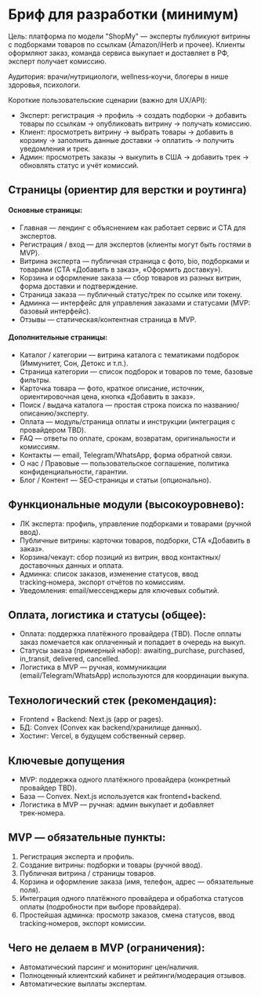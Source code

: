 # Бриф для разработки (минимум)

Цель: платформа по модели "ShopMy" — эксперты публикуют витрины с подборками товаров по ссылкам (Amazon/iHerb и прочее). Клиенты оформляют заказ, команда сервиса выкупает и доставляет в РФ, эксперт получает комиссию.

Аудитория: врачи/нутрициологи, wellness‑коучи, блогеры в нише здоровья, психологи.

Короткие пользовательские сценарии (важно для UX/API):

- Эксперт: регистрация → профиль → создать подборки → добавить товары по ссылкам → опубликовать витрину → получать комиссию.
- Клиент: просмотреть витрину → выбрать товары → добавить в корзину → заполнить данные доставки → оплатить → получить уведомления и трек.
- Админ: просмотреть заказы → выкупить в США → добавить трек → обновлять статус и учёт комиссий.

## Страницы (ориентир для верстки и роутинга)

#### Основные страницы:

- Главная — лендинг с объяснением как работает сервис и CTA для экспертов.
- Регистрация / вход — для экспертов (клиенты могут быть гостями в MVP).
- Витрина эксперта — публичная страница с фото, bio, подборками и товарами (CTA «Добавить в заказ», «Оформить доставку»).
- Корзина и оформление заказа — сбор товаров из разных витрин, форма доставки и подтверждение.
- Страница заказа — публичный статус/трек по ссылке или токену.
- Админка — интерфейс для управления заказами и статусами (MVP: базовый интерфейс).
- Отзывы — статическая/контентная страница в MVP.

#### Дополнительные страницы:

- Каталог / категории — витрина каталога с тематиками подборок (Иммунитет, Сон, Детокс и т.п.).
- Страница категории — список подборок и товаров по теме, базовые фильтры.
- Карточка товара — фото, краткое описание, источник, ориентировочная цена, кнопка «Добавить в заказ».
- Поиск / выдача каталога — простая строка поиска по названию/описанию/эксперту.
- Оплата — модуль/страница оплаты и инструкции (интеграция с провайдером TBD).
- FAQ — ответы по оплате, срокам, возвратам, оригинальности и комиссиям.
- Контакты — email, Telegram/WhatsApp, форма обратной связи.
- О нас / Правовые — пользовательское соглашение, политика конфиденциальности, гарантии.
- Блог / Контент — SEO‑страницы и статьи (опционально).

## Функциональные модули (высокоуровнево):

- ЛК эксперта: профиль, управление подборками и товарами (ручной ввод).
- Публичные витрины: карточки товаров, подборки, CTA «Добавить в заказ».
- Корзина/чекаут: сбор позиций из витрин, ввод контактных/доставочных данных и оплата.
- Админка: список заказов, изменение статусов, ввод tracking‑номерa, экспорт отчётов по комиссиям.
- Уведомления: email/мессенджеры для ключевых событий.

## Оплата, логистика и статусы (общее):

- Оплата: поддержка платёжного провайдера (TBD). После оплаты заказ помечается как оплаченный и попадает в очередь на выкуп.
- Статусы заказа (примерный набор): awaiting_purchase, purchased, in_transit, delivered, cancelled.
- Логистика в MVP — ручная, коммуникации (email/Telegram/WhatsApp) используются для координации выкупа.

## Технологический стек (рекомендация):

- Frontend + Backend: Next.js (app or pages).
- БД: Convex (Convex как backend/хранилище данных).
- Хостинг: Vercel, в будущем собственный сервер.

## Ключевые допущения

- MVP: поддержка одного платёжного провайдера (конкретный провайдер TBD).
- База — Convex. Next.js используется как frontend+backend.
- Логистика в MVP — ручная: админ выкупает и добавляет трек‑номера.

## MVP — обязательные пункты:

1. Регистрация эксперта и профиль.
2. Создание витрины: подборки и товары (ручной ввод).
3. Публичная витрина / страницы товаров.
4. Корзина и оформление заказа (имя, телефон, адрес — обязательные поля).
5. Интеграция одного платёжного провайдера и обработка статусов оплаты (подробности при выборе провайдера).
6. Простейшая админка: просмотр заказов, смена статусов, ввод tracking‑номеров, экспорт комиссии.

## Чего не делаем в MVP (ограничения):

- Автоматический парсинг и мониторинг цен/наличия.
- Полноценный клиентский кабинет и рейтинги/модерация отзывов.
- Автоматические выплаты экспертам.
